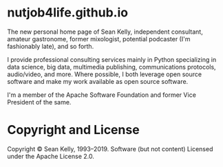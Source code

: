 # nutjob4life.github.io

The new personal home page of Sean Kelly, independent consultant, amateur gastronome, former mixologist, potential podcaster (I'm fashionably late), and so forth.

I provide professional consulting services mainly in Python specializing in data science, big data, multimedia publishing, communications protocols, audio/video, and more. Where possible, I both leverage open source software and make my work available as open source software.

I'm a member of the Apache Software Foundation and former Vice President of the same.

# Copyright and License

Copyright © Sean Kelly, 1993–2019. Software (but not content) Licensed under the Apache License 2.0.
